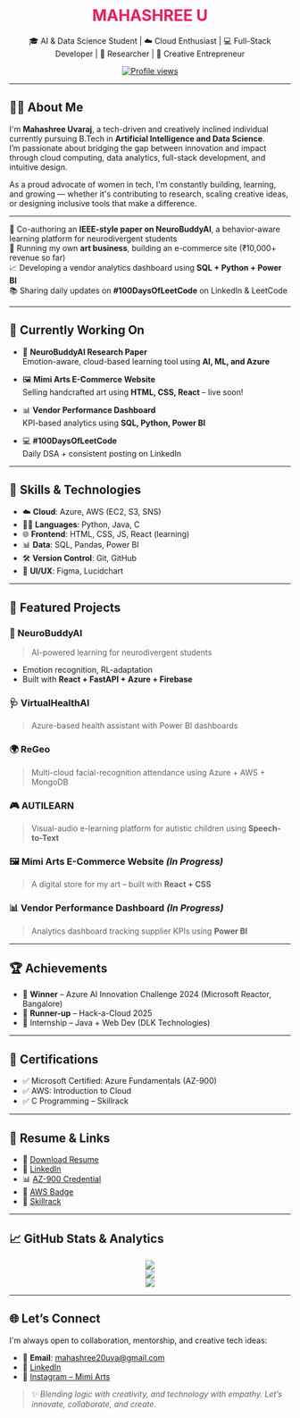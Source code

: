
<h1 align="center"><span style="color:#e91e63">MAHASHREE U</span> </h1>
<p align="center">
  🎓 AI & Data Science Student | ☁️ Cloud Enthusiast | 💻 Full-Stack Developer | 🧠 Researcher | 🎨 Creative Entrepreneur
</p>

<p align="center">
  <a href="https://github.com/Mahaamimiii">
    <img src="https://komarev.com/ghpvc/?username=Mahaamimiii&style=flat-square&label=Profile+Views&color=ffb6c1" alt="Profile views" />
  </a>
</p>

---

## 👩‍💻 About Me

I'm **Mahashree Uvaraj**, a tech-driven and creatively inclined individual currently pursuing B.Tech in **Artificial Intelligence and Data Science**.  
I’m passionate about bridging the gap between innovation and impact through cloud computing, data analytics, full-stack development, and intuitive design.

As a proud advocate of women in tech, I'm constantly building, learning, and growing — whether it's contributing to research, scaling creative ideas, or designing inclusive tools that make a difference.

---
🔬 Co-authoring an **IEEE-style paper on NeuroBuddyAI**, a behavior-aware learning platform for neurodivergent students  
🎨 Running my own **art business**, building an e-commerce site (₹10,000+ revenue so far)  
📈 Developing a vendor analytics dashboard using **SQL + Python + Power BI**  
📚 Sharing daily updates on **#100DaysOfLeetCode** on LinkedIn & LeetCode

---

## 🚧 Currently Working On

- 🧠 **NeuroBuddyAI Research Paper**  
  Emotion-aware, cloud-based learning tool using **AI, ML, and Azure**

- 🖼️ **Mimi Arts E-Commerce Website**  
  Selling handcrafted art using **HTML, CSS, React** – live soon!

- 📊 **Vendor Performance Dashboard**  
  KPI-based analytics using **SQL, Python, Power BI**

- 💻 **#100DaysOfLeetCode**  
  Daily DSA + consistent posting on LinkedIn

---

## 💼 Skills & Technologies

- ☁️ **Cloud**: Azure, AWS (EC2, S3, SNS)  
- 🧑‍💻 **Languages**: Python, Java, C  
- 🌐 **Frontend**: HTML, CSS, JS, React (learning)  
- 📊 **Data**: SQL, Pandas, Power BI  
- 🛠️ **Version Control**: Git, GitHub  
- 🎨 **UI/UX**: Figma, Lucidchart

---

## 🚀 Featured Projects

### 🧠 NeuroBuddyAI  
> AI-powered learning for neurodivergent students  
- Emotion recognition, RL-adaptation  
- Built with **React + FastAPI + Azure + Firebase**

### 🩺 VirtualHealthAI  
> Azure-based health assistant with Power BI dashboards

### 🌍 ReGeo  
> Multi-cloud facial-recognition attendance using Azure + AWS + MongoDB

### 🎮 AUTILEARN  
> Visual-audio e-learning platform for autistic children using **Speech-to-Text**

### 🖼️ Mimi Arts E-Commerce Website *(In Progress)*  
> A digital store for my art – built with **React + CSS**

### 📊 Vendor Performance Dashboard *(In Progress)*  
> Analytics dashboard tracking supplier KPIs using **Power BI**

---

## 🏆 Achievements

- 🥇 **Winner** – Azure AI Innovation Challenge 2024 (Microsoft Reactor, Bangalore)  
- 🥈 **Runner-up** – Hack-a-Cloud 2025  
- 💼 Internship – Java + Web Dev (DLK Technologies)

---

## 📜 Certifications

- ✅ Microsoft Certified: Azure Fundamentals (AZ-900)  
- ✅ AWS: Introduction to Cloud  
- ✅ C Programming – Skillrack

---

## 📎 Resume & Links

- 📄 [Download Resume](https://github.com/Mahaamimiii/Mahaamimiii/raw/main/MahashreeU_Resume.pdf)  
- 💼 [LinkedIn](https://www.linkedin.com/in/mahashree-uvaraj-aa9907289/)  
- 📊 [AZ-900 Credential](https://learn.microsoft.com/en-us/users/mahashreeuvaraj-0656/credentials/fc6d5dfe9e3e55f8)  
- 🏅 [AWS Badge](https://www.credly.com/badges/074bf6b5-6219-4806-a7bf-45ad89a51ce8/public_url)  
- 🧪 [Skillrack](http://www.skillrack.com/profile/448535/9b2694d6786f2d945e426915fdbd18ad4e504f6f)

---

## 📈 GitHub Stats & Analytics

<p align="center">
  <img src="https://github-readme-stats.vercel.app/api?username=Mahaamimiii&show_icons=true&theme=tokyonight" />
  <br>
  <img src="https://github-readme-streak-stats.herokuapp.com/?user=Mahaamimiii&theme=radical" />
  <br>
  <img src="https://github-readme-stats.vercel.app/api/top-langs/?username=Mahaamimiii&layout=compact&theme=rose_pine" />
</p>

---

## 🌐 Let’s Connect

I'm always open to collaboration, mentorship, and creative tech ideas:

- 📩 **Email**: mahashree20uva@gmail.com  
- 💼 [LinkedIn](https://www.linkedin.com/in/mahashree-uvaraj-aa9907289/)  
- 🎨 [Instagram – Mimi Arts](https://www.instagram.com/mimi._arts_/)  

> ✨ *Blending logic with creativity, and technology with empathy. Let’s innovate, collaborate, and create.*

